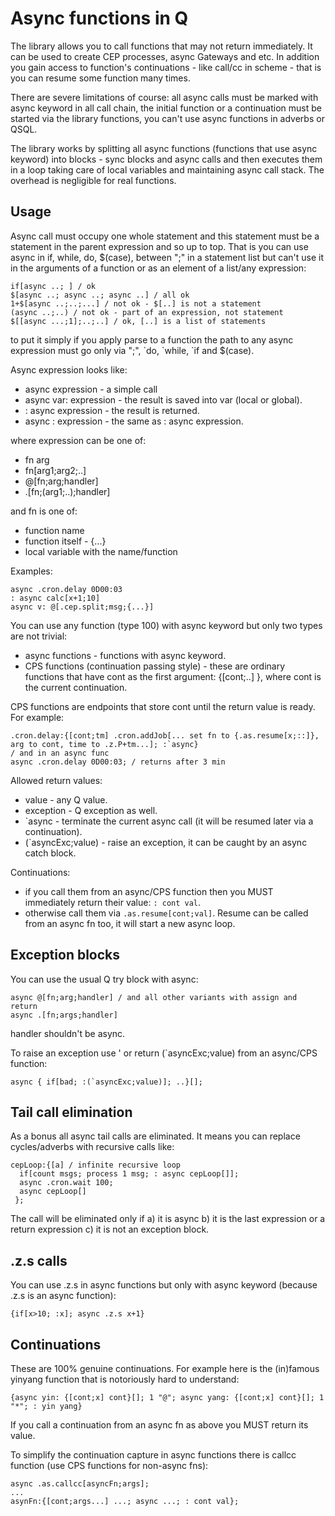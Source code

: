 # Async functions in Q

The library allows you to call functions that may not return immediately. It can be used to create CEP processes, async Gateways and etc. In addition you gain access to function's continuations - like call/cc in scheme - that is you can resume some function many times.

There are severe limitations of course: all async calls must be marked with async keyword in all call chain, the initial function or a continuation must be started via the library functions, you can't use async functions in adverbs or QSQL.

The library works by splitting all async functions (functions that use async keyword) into blocks - sync blocks and async calls and then executes them in a loop taking care of local variables and maintaining async call stack. The overhead is negligible for real functions.

## Usage

Async call must occupy one whole statement and this statement must be a statement in the parent expression and so up to top. That is you can use async in if, while, do, $(case), between ";" in a statement list but can't use it in the arguments of a function or as an element of a list/any expression:
```
if[async ..; ] / ok
$[async ..; async ..; async ..] / all ok
1+$[async ..;..;...] / not ok - $[..] is not a statement
(async ..;..) / not ok - part of an expression, not statement
$[[async ...;1];..;..] / ok, [..] is a list of statements
```
to put it simply if you apply parse to a function the path to any async expression must go only via ";", \`do, \`while, \`if and $(case).

Async expression looks like:
* async expression - a simple call
* async var: expression - the result is saved into var (local or global).
* : async expression - the result is returned.
* async : expression - the same as : async expression.

where expression can be one of:
* fn arg
* fn[arg1;arg2;..]
* @[fn;arg;handler]
* .[fn;(arg1;..);handler]

and fn is one of:
* function name
* function itself - {...}
* local variable with the name/function

Examples:
```
async .cron.delay 0D00:03
: async calc[x+1;10]
async v: @[.cep.split;msg;{...}]
```

You can use any function (type 100) with async keyword but only two types are not trivial:
* async functions - functions with async keyword.
* CPS functions (continuation passing style) - these are ordinary functions that have cont as the first argument: {[cont;..] }, where cont is the current continuation.

CPS functions are endpoints that store cont until the return value is ready. For example:
```
.cron.delay:{[cont;tm] .cron.addJob[... set fn to {.as.resume[x;::]}, arg to cont, time to .z.P+tm...]; :`async}
/ and in an async func
async .cron.delay 0D00:03; / returns after 3 min
```

Allowed return values:
* value - any Q value.
* exception - Q exception as well.
* \`async - terminate the current async call (it will be resumed later via a continuation).
* (\`asyncExc;value) - raise an exception, it can be caught by an async catch block.

Continuations:
* if you call them from an async/CPS function then you MUST immediately return their value: `: cont val`.
* otherwise call them via `.as.resume[cont;val]`. Resume can be called from an async fn too, it will start a new async loop.

## Exception blocks

You can use the usual Q try block with async:
```
async @[fn;arg;handler] / and all other variants with assign and return
async .[fn;args;handler]
```
handler shouldn't be async.

To raise an exception use ' or return (\`asyncExc;value) from an async/CPS function:
```
async { if[bad; :(`asyncExc;value)]; ..}[];
```

## Tail call elimination

As a bonus all async tail calls are eliminated. It means you can replace cycles/adverbs with recursive calls like:
```
cepLoop:{[a] / infinite recursive loop
  if[count msgs; process 1 msg; : async cepLoop[]];
  async .cron.wait 100;
  async cepLoop[]
 };
```
The call will be eliminated only if a) it is async b) it is the last expression or a return expression c) it is not an exception block.

## .z.s calls

You can use .z.s in async functions but only with async keyword (because .z.s is an async function):
```
{if[x>10; :x]; async .z.s x+1}
```

## Continuations

These are 100% genuine continuations. For example here is the (in)famous yinyang function that is notoriously hard to understand:
```
{async yin: {[cont;x] cont}[]; 1 "@"; async yang: {[cont;x] cont}[]; 1 "*"; : yin yang}
```
If you call a continuation from an async fn as above you MUST return its value.

To simplify the continuation capture in async functions there is callcc function (use CPS functions for non-async fns):
```
async .as.callcc[asyncFn;args];
...
asynFn:{[cont;args...] ...; async ...; : cont val};
```
